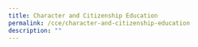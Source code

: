 ```yaml
---
title: Character and Citizenship Education
permalink: /cce/character-and-citizenship-education
description: ""
---
```


